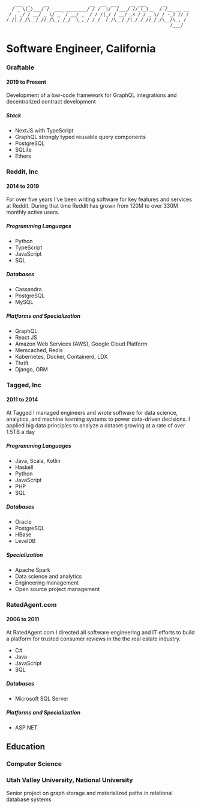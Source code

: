 ```
   ___  _     __               __  __  ___    __ ___      __        
  / _ \(_)___/ /  ___ ________/ / /  |/  /___/ //_(_)__  / /__ __ __
 / , _/ / __/ _ \/ _ `/ __/ _  / / /|_/ / __/ ,< / / _ \/ / -_) // /
/_/|_/_/\__/_//_/\_,_/_/  \_,_/ /_/  /_/\__/_/|_/_/_//_/_/\__/\_, / 
                                                             /___/ 
```

# Software Engineer, California

### Graftable
#### 2019 to Present

Development of a low-code framework for GraphQL integrations and decentralized contract development

##### Stack
  * NextJS with TypeScript
  * GraphQL strongly typed reusable query components
  * PostgreSQL
  * SQLite
  * Ethers

### Reddit, Inc
#### 2014 to 2019

For over five years I've been writing software for key features and services at Reddit. During that time Reddit has grown from 120M to over 330M monthly active users.

##### Programming Languages
  * Python
  * TypeScript
  * JavaScript
  * SQL
##### Databases
  * Cassandra
  * PostgreSQL
  * MySQL
##### Platforms and Specialization
  * GraphQL
  * React JS
  * Amazon Web Services (AWS), Google Cloud Platform
  * Memcached, Redis
  * Kubernetes, Docker, Containerd, LDX
  * Thrift
  * Django, ORM

### Tagged, Inc
#### 2011 to 2014

At Tagged I managed engineers and wrote software for data science, analytics, and machine learning systems to power data-driven decisions. I applied big data principles to analyze a dataset growing at a rate of over 1.5TB a day

##### Programming Languages
  * Java, Scala, Kotlin
  * Haskell
  * Python
  * JavaScript
  * PHP
  * SQL
##### Databases
  * Oracle
  * PostgreSQL
  * HBase
  * LevelDB
##### Specialization
  * Apache Spark
  * Data science and analytics
  * Engineering management
  * Open source project management

### RatedAgent.com
#### 2006 to 2011

At RatedAgent.com I directed all software engineering and IT efforts to build a platform for trusted consumer reviews in the the real estate industry.

  * C#
  * Java
  * JavaScript
  * SQL
##### Databases
  * Microsoft SQL Server
##### Platforms and Specialization
  * ASP.NET

## Education
### Computer Science
### Utah Valley University, National University
Senior project on graph storage and materialized paths in relational database systems
